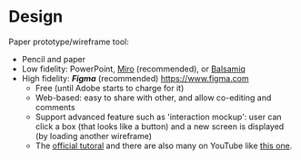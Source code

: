 # Design

Paper prototype/wireframe tool: 
- Pencil and paper
- Low fidelity: PowerPoint, [Miro](https://miro.com/) (recommended), or [Balsamiq](https://balsamiq.com/)
- High fidelity: ***Figma*** (recommended) https://www.figma.com
  - Free (until Adobe starts to charge for it)
  - Web-based: easy to share with other, and allow co-editing and comments
  - Support advanced feature such as 'interaction mockup': user can click a box (that looks like a button) and a new screen is displayed (by loading another wireframe)
  - The [official tutoral](https://help.figma.com/hc/en-us/sections/4405269443991-Figma-for-Beginners-tutorial-4-parts-) and there are also many on YouTube like [this one](https://www.youtube.com/watch?v=eZJOSK4gXl4).
